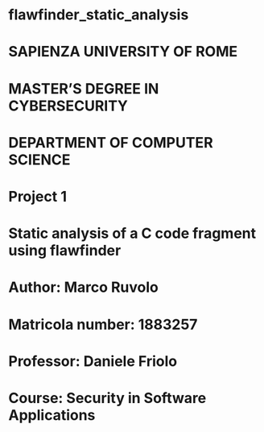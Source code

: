 # flawfinder_static_analysis
# SAPIENZA UNIVERSITY OF ROME
# MASTER’S DEGREE IN CYBERSECURITY
# DEPARTMENT OF COMPUTER SCIENCE
# Project 1
# Static analysis of a C code fragment using flawfinder
# Author: Marco Ruvolo
# Matricola number: 1883257
# Professor: Daniele Friolo
# Course: Security in Software Applications
